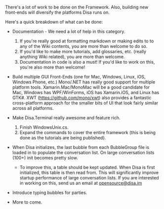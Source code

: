 There's a lot of work to be done on the Framework. Also, building new front-ends will diversify the platforms Disa runs on.

Here's a quick breakdown of what can be done:

* Documentation - We need a lot of help in this category. 
    1. If you're really good at formatting markdown or making edits to to any of the Wiki contents, you are more than welcome to do so.
    2. If you'd like to make more tutorials, add glossaries, etc. (really anything Wiki related), you are more than welcome.
    3. Documentation in code is also a must! If you'd like to work on this, you're also more than welcome!

* Build multiple GUI Front-Ends (one for Mac, Windows, Linux, iOS, Windows Phone, etc.) Mono/.NET has really good support for multiple platform tools. Xamarin.Mac/MonoMac will be a good candidate for Mac, Windows has WPF/WinForms, iOS has Xamarin.iOS, and Linux has GTK#. XWT (https://github.com/mono/xwt) also provides a fantastic cross-platform approach for the smaller bits of UI that look fairly similar across all platforms.

* Make Disa.Terminal really awesome and feature rich.
    1. Finish WindowsUnix.cs.
    2. Expand the commands to cover the entire framework (this is being done as the tutorials are being published).

* When Disa initializes, the last bubble from each BubbleGroup file is loaded in to populate the conversation list. On large conversation lists (100+) init becomes pretty slow.
    * To improve this, a table should be kept updated. When Disa is first initialized, this table is then read from. This will significantly improve startup performance of large conversation lists. If you are interested in working on this, send us an email at opensource@disa.im

* Introduce typing bubbles for parties.

* More to come.